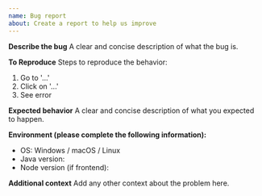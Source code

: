 ```yaml
---
name: Bug report
about: Create a report to help us improve
---
```


**Describe the bug**
A clear and concise description of what the bug is.

**To Reproduce**
Steps to reproduce the behavior:
1. Go to '...'
2. Click on '...'
3. See error

**Expected behavior**
A clear and concise description of what you expected to happen.

**Environment (please complete the following information):**
- OS: Windows / macOS / Linux
- Java version:
- Node version (if frontend):

**Additional context**
Add any other context about the problem here.
